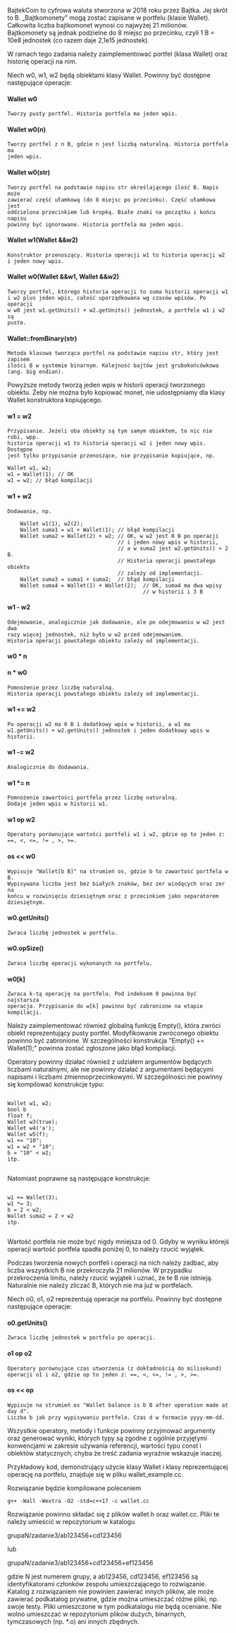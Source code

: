 BajtekCoin to cyfrowa waluta stworzona w 2018 roku przez Bajtka. Jej skrót to B.
„Bajtkomonety” mogą zostać zapisane w portfelu (klasie Wallet). Całkowita liczba
bajtkomonet wynosi co najwyżej 21 milionów. Bajtkomonety są jednak podzielne do
8 miejsc po przecinku, czyli 1 B = 10e8 jednostek (co razem daje 2,1e15
jednostek).

W ramach tego zadania należy zaimplementować portfel (klasa Wallet) oraz
historię operacji na nim.

Niech w0, w1, w2 będą obiektami klasy Wallet. Powinny być dostępne następujące
operacje:

#### Wallet w0

    Tworzy pusty portfel. Historia portfela ma jeden wpis.

#### Wallet w0(n)

    Tworzy portfel z n B, gdzie n jest liczbą naturalną. Historia portfela ma
    jeden wpis.

#### Wallet w0(str)

    Tworzy portfel na podstawie napisu str określającego ilość B. Napis może
    zawierać część ułamkową (do 8 miejsc po przecinku). Część ułamkowa jest
    oddzielona przecinkiem lub kropką. Białe znaki na początku i końcu napisu
    powinny być ignorowane. Historia portfela ma jeden wpis.

#### Wallet w1(Wallet &&w2)

    Konstruktor przenoszący. Historia operacji w1 to historia operacji w2
    i jeden nowy wpis.

#### Wallet w0(Wallet &&w1, Wallet &&w2)

    Tworzy portfel, którego historia operacji to suma historii operacji w1
    i w2 plus jeden wpis, całość uporządkowana wg czasów wpisów. Po operacji
    w w0 jest w1.getUnits() + w2.getUnits() jednostek, a portfele w1 i w2 są
    puste.

#### Wallet::fromBinary(str)

    Metoda klasowa tworząca portfel na podstawie napisu str, który jest zapisem
    ilości B w systemie binarnym. Kolejność bajtów jest grubokońcówkowa
    (ang. big endian).

Powyższe metody tworzą jeden wpis w historii operacji tworzonego obiektu.
Żeby nie można było kopiować monet, nie udostępniamy dla klasy Wallet
konstruktora kopiującego.

#### w1 = w2

    Przypisanie. Jeżeli oba obiekty są tym samym obiektem, to nic nie robi, wpp.
    historia operacji w1 to historia operacji w2 i jeden nowy wpis. Dostępne
    jest tylko przypisanie przenoszące, nie przypisanie kopiujące, np.

    Wallet w1, w2;
    w1 = Wallet(1); // OK
    w1 = w2; // błąd kompilacji

#### w1 + w2

    Dodawanie, np.

```
    Wallet w1(1), w2(2);
    Wallet suma1 = w1 + Wallet(1); // błąd kompilacji
    Wallet suma2 = Wallet(2) + w2; // OK, w w2 jest 0 B po operacji
                                   // i jeden nowy wpis w historii,
                                   // a w suma2 jest w2.getUnits() + 2 B.
                                   // Historia operacji powstałego obiektu
                                   // zależy od implementacji.
    Wallet suma3 = suma1 + suma2;  // błąd kompilacji
    Wallet suma4 = Wallet(1) + Wallet(2);  // OK, suma4 ma dwa wpisy
                                           // w historii i 3 B
```

#### w1 - w2

    Odejmowanie, analogicznie jak dodawanie, ale po odejmowaniu w w2 jest dwa
    razy więcej jednostek, niż było w w2 przed odejmowaniem.
    Historia operacji powstałego obiektu zależy od implementacji.

#### w0 * n
#### n * w0

    Pomnożenie przez liczbę naturalną.
    Historia operacji powstałego obiektu zależy od implementacji.

#### w1 += w2

    Po operacji w2 ma 0 B i dodatkowy wpis w historii, a w1 ma
    w1.getUnits() + w2.getUnits() jednostek i jeden dodatkowy wpis w historii.

#### w1 -= w2

    Analogicznie do dodawania.

#### w1 *= n

    Pomnożenie zawartości portfela przez liczbę naturalną.
    Dodaje jeden wpis w historii w1.

#### w1 op w2

    Operatory porównujące wartości portfeli w1 i w2, gdzie op to jeden z:
    ==, <, <=, != , >, >=.

#### os << w0

    Wypisuje "Wallet[b B]" na strumień os, gdzie b to zawartość portfela w B.
    Wypisywana liczba jest bez białych znaków, bez zer wiodących oraz zer na
    końcu w rozwinięciu dziesiętnym oraz z przecinkiem jako separatorem
    dziesiętnym.

#### w0.getUnits()

    Zwraca liczbę jednostek w portfelu.

#### w0.opSize()

    Zwraca liczbę operacji wykonanych na portfelu.

#### w0[k]

    Zwraca k-tą operację na portfelu. Pod indeksem 0 powinna być najstarsza
    operacja. Przypisanie do w[k] powinno być zabronione na etapie kompilacji.

Należy zaimplementować również globalną funkcję Empty(), która zwróci obiekt
reprezentujący pusty portfel. Modyfikowanie zwróconego obiektu powinno być
zabronione. W szczególności konstrukcja "Empty() += Wallet(1);" powinna zostać
zgłoszone jako błąd kompilacji.

Operatory powinny działać również z udziałem argumentów będących liczbami
naturalnymi, ale nie powinny działać z argumentami będącymi napisami i liczbami
zmiennoprzecinkowymi. W szczególności nie powinny się kompilować konstrukcje
typu:

```

Wallet w1, w2;
bool b
float f;
Wallet w3(true);
Wallet w4('a');
Wallet w5(f);
w1 += "10";
w1 = w2 + "10";
b = "10" < w2;
itp.
    
```

Natomiast poprawne są następujące konstrukcje:

```

w1 += Wallet(3);
w1 *= 3;
b = 2 < w2;
Wallet suma2 = 2 + w2
itp.
    
```
Wartość portfela nie może być nigdy mniejsza od 0. Gdyby w wyniku którejś
operacji wartość portfela spadła poniżej 0, to należy rzucić wyjątek.

Podczas tworzenia nowych portfeli i operacji na nich należy zadbać, aby liczba
wszystkich B nie przekroczyła 21 milionów. W przypadku przekroczenia limitu,
należy rzucić wyjątek i uznać, że te B nie istnieją. Naturalnie nie należy
zliczać B, których nie ma już w portfelach.

Niech o0, o1, o2 reprezentują operacje na portfelu. Powinny być dostępne
następujące operacje:

#### o0.getUnits()

    Zwraca liczbę jednostek w portfelu po operacji.

#### o1 op o2

    Operatory porównujące czas utworzenia (z dokładnością do milisekund)
    operacji o1 i o2, gdzie op to jeden z: ==, <, <=, != , >, >=.

#### os << op

    Wypisuje na strumień os "Wallet balance is b B after operation made at day d".
    Liczba b jak przy wypisywaniu portfela. Czas d w formacie yyyy-mm-dd.

Wszystkie operatory, metody i funkcje powinny przyjmować argumenty oraz
generować wyniki, których typy są zgodne z ogólnie przyjętymi konwencjami
w zakresie używania referencji, wartości typu const i obiektów statycznych,
chyba że treść zadania wyraźnie wskazuje inaczej.

Przykładowy kod, demonstrujący użycie klasy Wallet i klasy reprezentującej
operację na portfelu, znajduje się w pliku wallet_example.cc.

Rozwiązanie będzie kompilowane poleceniem

    g++ -Wall -Wextra -O2 -std=c++17 -c wallet.cc

Rozwiązanie powinno składać się z plików wallet.h oraz wallet.cc. Pliki te
należy umieścić w repozytorium w katalogu

grupaN/zadanie3/ab123456+cd123456

lub

grupaN/zadanie3/ab123456+cd123456+ef123456

gdzie N jest numerem grupy, a ab123456, cd123456, ef123456 są identyfikatorami
członków zespołu umieszczającego to rozwiązanie. Katalog z rozwiązaniem nie
powinien zawierać innych plików, ale może zawierać podkatalog prywatne, gdzie
można umieszczać różne pliki, np. swoje testy. Pliki umieszczone w tym
podkatalogu nie będą oceniane. Nie wolno umieszczać w repozytorium plików
dużych, binarnych, tymczasowych (np. *.o) ani innych zbędnych.
